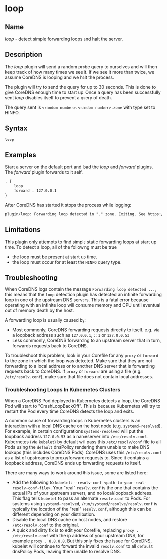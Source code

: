 # loop

## Name

*loop* - detect simple forwarding loops and halt the server.

## Description

The *loop* plugin will send a random probe query to ourselves and will then keep track of how many times
we see it. If we see it more than twice, we assume CoreDNS is looping and we halt the process.

The plugin will try to send the query for up to 30 seconds. This is done to give CoreDNS enough time
to start up. Once a query has been successfully sent *loop* disables itself to prevent a query of
death.

The query sent is `<random number>.<random number>.zone` with type set to HINFO.

## Syntax

~~~ txt
loop
~~~

## Examples

Start a server on the default port and load the *loop* and *forward* plugins. The *forward* plugin
forwards to it self.

~~~ txt
. {
    loop
    forward . 127.0.0.1
}
~~~

After CoreDNS has started it stops the process while logging:

~~~ txt
plugin/loop: Forwarding loop detected in "." zone. Exiting. See https://coredns.io/plugins/loop#troubleshooting. Probe query: "HINFO 5577006791947779410.8674665223082153551.".
~~~

## Limitations

This plugin only attempts to find simple static forwarding loops at start up time.  To detect a loop, all of the following must be true

* the loop must be present at start up time.
* the loop must occur for at least the `HINFO` query type.

## Troubleshooting

When CoreDNS logs contain the message `Forwarding loop detected ...`, this means that
the `loop` detection plugin has detected an infinite forwarding loop in one of the upstream
DNS servers.  This is a fatal error because operating with an infinite loop will consume
memory and CPU until eventual out of memory death by the host.

A forwarding loop is usually caused by:

* Most commonly, CoreDNS forwarding requests directly to itself. e.g. via a loopback address such as `127.0.0.1`, `::1` or `127.0.0.53`
* Less commonly, CoreDNS forwarding to an upstream server that in turn, forwards requests back to CoreDNS.

To troubleshoot this problem, look in your Corefile for any `proxy` or `forward` to the zone
in which the loop was detected.  Make sure that they are not forwarding to a local address or
to another DNS server that is forwarding requests back to CoreDNS. If `proxy` or `forward` are
 using a file (e.g. `/etc/resolv.conf`), make sure that file does not contain local addresses.

### Troubleshooting Loops In Kubernetes Clusters
When a CoreDNS Pod deployed in Kubernetes detects a loop, the CoreDNS Pod will start to "CrashLoopBackOff".
This is because Kubernetes will try to restart the Pod every time CoreDNS detects the loop and exits.

A common cause of forwarding loops in Kubernetes clusters is an interaction with a local DNS cache
on the host node (e.g. `systemd-resolved`).  For example, in certain configurations `systemd-resolved` will
put the loopback address `127.0.0.53` as a nameserver into `/etc/resolv.conf`. Kubernetes (via `kubelet`) by default
will pass this `/etc/resolv/conf` file to all Pods using the `default` dnsPolicy rendering them
unable to make DNS lookups (this includes CoreDNS Pods). CoreDNS uses this `/etc/resolv.conf`
as a list of upstreams to proxy/forward requests to.  Since it contains a loopback address, CoreDNS ends up forwarding
requests to itself.

There are many ways to work around this issue, some are listed here:

* Add the following to `kubelet`: `--resolv-conf <path-to-your-real-resolv-conf-file>`.  Your "real"
  `resolv.conf` is the one that contains the actual IPs of your upstream servers, and no local/loopback address.
  This flag tells `kubelet` to pass an alternate `resolv.conf` to Pods. For systems using `systemd-resolved`,
`/run/systemd/resolve/resolv.conf` is typically the location of the "real" `resolv.conf`,
although this can be different depending on your distribution.
* Disable the local DNS cache on host nodes, and restore `/etc/resolv.conf` to the original.
* A quick and dirty fix is to edit your Corefile, replacing `proxy . /etc/resolv.conf` with
the ip address of your upstream DNS, for example `proxy . 8.8.8.8`.  But this only fixes the issue for CoreDNS,
kubelet will continue to forward the invalid `resolv.conf` to all `default` dnsPolicy Pods, leaving them unable to resolve DNS.
